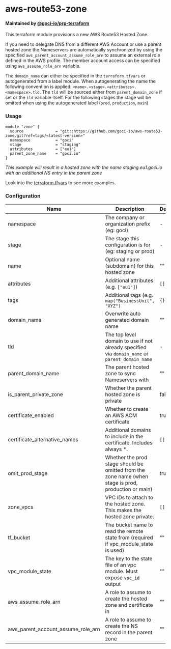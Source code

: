 # aws-route53-zone

#### Maintained by [@goci-io/prp-terraform](https://github.com/orgs/goci-io/teams/prp-terraform)

This terraform module provisions a new AWS Route53 Hosted Zone. 

If you need to delegate DNS from a different AWS Account or use a parent hosted zone the Nameservers are automatically synchronized by using the specified `aws_parent_account_assume_role_arn` to assume an external role defined in the AWS profile. The member account access can be specified using `aws_assume_role_arn` variable.

The `domain_name` can either be specified in the `terraform.tfvars` or autogenerated from a label module. 
When autogenerating the name the following convention is applied: `<name>.<stage>.<attributes>.<namespace>.tld`. 
The `tld` will be sourced either from `parent_domain_zone` if set or the `tld` variable itself. 
For the following stages the stage will be omitted when using the autogenerated label (`prod`, `production`, `main`)

### Usage

```hcl
module "zone" {
  source              = "git::https://github.com/goci-io/aws-route53-zone.git?ref=tags/<latest-version>"
  namespace           = "goci"
  stage               = "staging"
  attributes          = ["eu1"]
  parent_zone_name    = "goci.io"
}
```
_This example will result in a hosted zone with the name staging.eu1.goci.io with an additional NS entry in the parent zone_

Look into the [terraform.tfvars](terraform.tfvars.example) to see more examples.

### Configuration

| Name | Description | Default |
|------------------|---------------------------------------------|---------|
| namespace | The company or organization prefix (eg: goci) | - |
| stage | The stage this configuration is for (eg: staging or prod) | - |
| name | Optional name (subdomain) for this hosted zone | "" |
| attributes | Additional attributes (e.g. `["eu1"]`) | `[]` | 
| tags | Additional tags (e.g. `map("BusinessUnit", "XYZ")` | `{}` | 
| domain_name | Overwrite auto generated domain name | "" |
| tld | The top level domain to use if not already specified via `domain_name` or `parent_domain_name` | - |
| parent_domain_name | The parent hosted zone to sync Nameservers with | "" |
| is_parent_private_zone | Whether the parent hosted zone is private | false |
| certificate_enabled | Whether to create an AWS ACM certificate | true |
| certificate_alternative_names | Additional domains to include in the certificate. Includes always *.<domain> | `[]` |
| omit_prod_stage | Whether the prod stage should be omitted from the zone name (when stage is prod, production or main) | true |
| zone_vpcs | VPC IDs to attach to the hosted zone. This makes the hosted zone private. | `[]` |
| tf_bucket | The bucket name to read the remote state from (required if vpc_module_state is used) | "" |
| vpc_module_state | The key to the state file of an vpc module. Must expose `vpc_id` output | "" |
| aws_assume_role_arn | A role to assume to create the hosted zone and certificate in | "" |
| aws_parent_account_assume_role_arn | A role to assume to create the NS record in the parent zone | "" |
